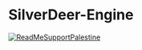# SilverDeer-Engine
[![ReadMeSupportPalestine](https://raw.githubusercontent.com/Safouene1/support-palestine-banner/master/banner-support.svg)]([https://github.com/Safouene1/support-palestine-banner](https://www.reddit.com/r/AskMiddleEast/comments/175ip4x/donating_to_support_palestinian_causes_trusted/)https://www.reddit.com/r/AskMiddleEast/comments/175ip4x/donating_to_support_palestinian_causes_trusted/)
